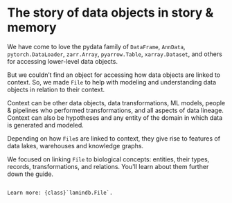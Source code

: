 # The story of data objects in story & memory

We have come to love the pydata family of `DataFrame`, `AnnData`, `pytorch.DataLoader`, `zarr.Array`, `pyarrow.Table`, `xarray.Dataset`, and others for accessing lower-level data objects.

But we couldn’t find an object for accessing how data objects are linked to context.
So, we made `File` to help with modeling and understanding data objects in relation to their context.

Context can be other data objects, data transformations, ML models, people & pipelines who performed transformations, and all aspects of data lineage.
Context can also be hypotheses and any entity of the domain in which data is generated and modeled.

Depending on how `File`s are linked to context, they give rise to features of data lakes, warehouses and knowledge graphs.

We focused on linking `File` to biological concepts: entities, their types, records, transformations, and relations.
You'll learn about them further down the guide.

```{Note}

Learn more: {class}`lamindb.File`.
```
